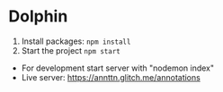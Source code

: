 # Dolphin

1. Install packages: `npm install`
2. Start the project `npm start`

* For development start server with  "nodemon index"
* Live server: https://annttn.glitch.me/annotations
